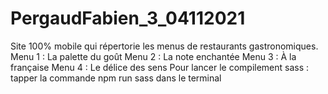 # PergaudFabien_3_04112021
Site 100% mobile qui répertorie les menus de restaurants gastronomiques.
Menu 1 : La palette du goût 
Menu 2 : La note enchantée
Menu 3 : À la française
Menu 4 : Le délice des sens
Pour lancer le compilement sass : tapper la commande npm run sass dans le terminal